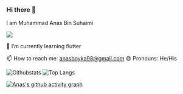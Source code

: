 ### Hi there 👋

<p>I am Muhammad Anas Bin Suhaimi</p>
<!-- <p><a href="https://www.facebook.com/mhias93/" rel="nofollow"><img -->
<a href="https://www.linkedin.com/in/Anasboyka/" rel="nofollow"><img src="https://camo.githubusercontent.com/a80d00f23720d0bc9f55481cfcd77ab79e141606829cf16ec43f8cacc7741e46/68747470733a2f2f696d672e736869656c64732e696f2f62616467652f4c696e6b6564496e2d3030373742353f7374796c653d666f722d7468652d6261646765266c6f676f3d6c696e6b6564696e266c6f676f436f6c6f723d7768697465" data-canonical-src="https://img.shields.io/badge/LinkedIn-0077B5?style=for-the-badge&amp;logo=linkedin&amp;logoColor=white" style="max-width: 100%;"></a></p>

<!-- 🔭 I’m currently working on ... -->
🌱 I’m currently learning flutter
<!-- 👯 I’m looking to collaborate on ...
- 🤔 I’m looking for help with ...
- 💬 Ask me about ... -->
📫 How to reach me: anasboyka98@gmail.com
😄 Pronouns: He/His
<!-- ⚡ Fun fact: ... -->


![Githubstats](https://github-readme-stats.vercel.app/api?username=anasboyka&bg_color=30,0ff1ce,904e95&title_color=fff&text_color=fff)
![Top Langs](https://github-readme-stats.vercel.app/api/top-langs/?username=anasboyka&layout=compact&bg_color=30,0ff1ce,904e95&title_color=fff&text_color=fff)
<!--(https://github.com/anasboyka/github-readme-stats)-->
<!--![willianrod's wakatime stats](https://github-readme-stats.vercel.app/api/wakatime?username=anasboyka)-->
[![Anas's github activity graph](https://activity-graph.herokuapp.com/graph?username=anasboyka)](https://github.com/ashutosh00710/github-readme-activity-graph)




